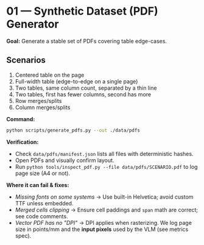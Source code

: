 # 01 — Synthetic Dataset (PDF) Generator

**Goal:** Generate a stable set of PDFs covering table edge-cases.

## Scenarios
1) Centered table on the page
2) Full-width table (edge-to-edge on a single page)
3) Two tables, same column count, separated by a thin line
4) Two tables, first has fewer columns, second has more
5) Row merges/splits
6) Column merges/splits

**Command:**
```bash
python scripts/generate_pdfs.py --out ./data/pdfs
```

**Verification:**
- Check `data/pdfs/manifest.json` lists all files with deterministic hashes.
- Open PDFs and visually confirm layout.
- Run `python tools/inspect_pdf.py --file data/pdfs/SCENARIO.pdf` to log page size (A4 or not).

**Where it can fail & fixes:**
- *Missing fonts on some systems* → Use built-in Helvetica; avoid custom TTF unless embedded.
- *Merged cells clipping* → Ensure cell paddings and `span` math are correct; see code comments.
- *Vector PDF has no "DPI"* → DPI applies when rasterizing. We log page size in points/mm and the **input pixels** used by the VLM (see metrics spec).

